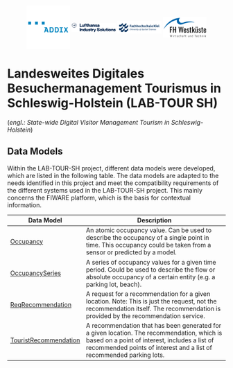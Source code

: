 <!-- Header Area begin --->
<p align="center">
  <img align="center" padding="50px" src="resources/addix.svg" width="20%" />
  <img align="center" src="resources/lhind.png" width="20%" />
  <img align="center" src="resources/fh-kiel.png" width="20%" />
  <img align="center" src="resources/fh-westkueste.svg" width="20%" />
</p>
<!-- Header Area end --->

# Landesweites Digitales Besuchermanagement Tourismus in Schleswig-Holstein (LAB-TOUR SH)
(*engl.: State-wide Digital Visitor Management Tourism in Schleswig-Holstein*)

## Data Models

Within the LAB-TOUR-SH project, different data models were developed, which are listed in the following table. The data models are adapted to the needs identified in this project and meet the compatibility requirements of the different systems used in the LAB-TOUR-SH project. This mainly concerns the FIWARE platform, which is the basis for contextual information.

|Data Model|Description|
|---|---|
|[Occupancy](https://github.com/cam-fg/lab-tour-sh-doc/tree/main/models/Occupancy)|An atomic occupancy value. Can be used to describe the occupancy of a single point in time. This occupancy could be taken from a sensor or predicted by a model.|
|[OccupancySeries](https://github.com/cam-fg/lab-tour-sh-doc/tree/main/models/OccupancySeries)|A series of occupancy values for a given time period. Could be used to describe the flow or absolute occupancy of a certain entity (e.g. a parking lot, beach).|
|[ReqRecommendation](https://github.com/cam-fg/lab-tour-sh-doc/tree/main/models/ReqRecommendation)|A request for a recommendation for a given location. Note: This is just the request, not the recommendation itself. The recommendation is provided by the recommendation service.|
|[TouristRecommendation](https://github.com/cam-fg/lab-tour-sh-doc/tree/main/models/TouristRecommendation)|A recommendation that has been generated for a given location. The recommendation, which is based on a point of interest, includes a list of recommended points of interest and a list of recommended parking lots.|